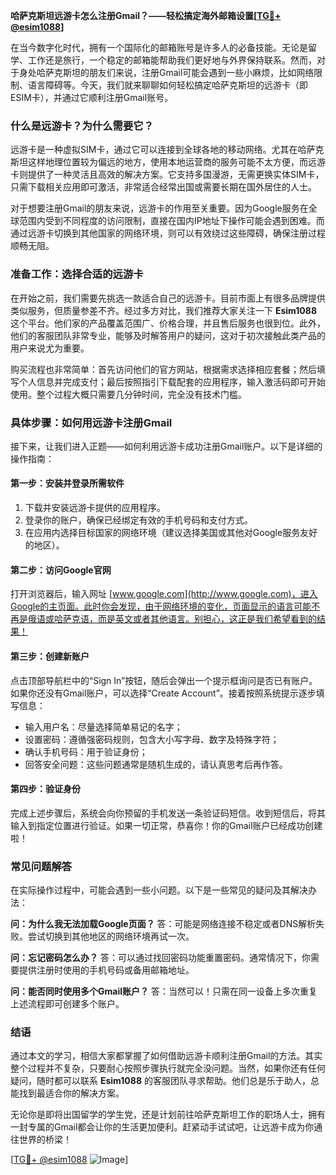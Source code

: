 **哈萨克斯坦远游卡怎么注册Gmail？——轻松搞定海外邮箱设置[[TG💪+ @esim1088](https://t.me/s/esim1088)]**

在当今数字化时代，拥有一个国际化的邮箱账号是许多人的必备技能。无论是留学、工作还是旅行，一个稳定的邮箱能帮助我们更好地与外界保持联系。然而，对于身处哈萨克斯坦的朋友们来说，注册Gmail可能会遇到一些小麻烦，比如网络限制、语言障碍等。今天，我们就来聊聊如何轻松搞定哈萨克斯坦的远游卡（即ESIM卡），并通过它顺利注册Gmail账号。

### **什么是远游卡？为什么需要它？**

远游卡是一种虚拟SIM卡，通过它可以连接到全球各地的移动网络。尤其在哈萨克斯坦这样地理位置较为偏远的地方，使用本地运营商的服务可能不太方便，而远游卡则提供了一种灵活且高效的解决方案。它支持多国漫游，无需更换实体SIM卡，只需下载相关应用即可激活，非常适合经常出国或需要长期在国外居住的人士。

对于想要注册Gmail的朋友来说，远游卡的作用至关重要。因为Google服务在全球范围内受到不同程度的访问限制，直接在国内IP地址下操作可能会遇到困难。而通过远游卡切换到其他国家的网络环境，则可以有效绕过这些障碍，确保注册过程顺畅无阻。

### **准备工作：选择合适的远游卡**

在开始之前，我们需要先挑选一款适合自己的远游卡。目前市面上有很多品牌提供类似服务，但质量参差不齐。经过多方对比，我们推荐大家关注一下 **Esim1088** 这个平台。他们家的产品覆盖范围广、价格合理，并且售后服务也很到位。此外，他们的客服团队非常专业，能够及时解答用户的疑问，这对于初次接触此类产品的用户来说尤为重要。

购买流程也非常简单：首先访问他们的官方网站，根据需求选择相应套餐；然后填写个人信息并完成支付；最后按照指引下载配套的应用程序，输入激活码即可开始使用。整个过程大概只需要几分钟时间，完全没有技术门槛。

### **具体步骤：如何用远游卡注册Gmail**

接下来，让我们进入正题——如何利用远游卡成功注册Gmail账户。以下是详细的操作指南：

#### **第一步：安装并登录所需软件**
1. 下载并安装远游卡提供的应用程序。
2. 登录你的账户，确保已经绑定有效的手机号码和支付方式。
3. 在应用内选择目标国家的网络环境（建议选择美国或其他对Google服务友好的地区）。

#### **第二步：访问Google官网**
打开浏览器后，输入网址 [www.google.com](http://www.google.com)，进入Google的主页面。此时你会发现，由于网络环境的变化，页面显示的语言可能不再是俄语或哈萨克语，而是英文或者其他语言。别担心，这正是我们希望看到的结果！

#### **第三步：创建新账户**
点击顶部导航栏中的“Sign In”按钮，随后会弹出一个提示框询问是否已有账户。如果你还没有Gmail账户，可以选择“Create Account”。接着按照系统提示逐步填写信息：
- 输入用户名：尽量选择简单易记的名字；
- 设置密码：遵循强密码规则，包含大小写字母、数字及特殊字符；
- 确认手机号码：用于验证身份；
- 回答安全问题：这些问题通常是随机生成的，请认真思考后再作答。

#### **第四步：验证身份**
完成上述步骤后，系统会向你预留的手机发送一条验证码短信。收到短信后，将其输入到指定位置进行验证。如果一切正常，恭喜你！你的Gmail账户已经成功创建啦！

### **常见问题解答**

在实际操作过程中，可能会遇到一些小问题。以下是一些常见的疑问及其解决办法：

**问：为什么我无法加载Google页面？**
答：可能是网络连接不稳定或者DNS解析失败。尝试切换到其他地区的网络环境再试一次。

**问：忘记密码怎么办？**
答：可以通过找回密码功能重置密码。通常情况下，你需要提供注册时使用的手机号码或备用邮箱地址。

**问：能否同时使用多个Gmail账户？**
答：当然可以！只需在同一设备上多次重复上述流程即可创建多个账户。

### **结语**

通过本文的学习，相信大家都掌握了如何借助远游卡顺利注册Gmail的方法。其实整个过程并不复杂，只要耐心按照步骤执行就完全没问题。当然，如果你还有任何疑问，随时都可以联系 **Esim1088** 的客服团队寻求帮助。他们总是乐于助人，总能找到最适合你的解决方案。

无论你是即将出国留学的学生党，还是计划前往哈萨克斯坦工作的职场人士，拥有一封专属的Gmail都会让你的生活更加便利。赶紧动手试试吧，让远游卡成为你通往世界的桥梁！

[[TG💪+ @esim1088](https://t.me/s/esim1088) ![Image](https://i.postimg.cc/4NQfJmqS/Snipaste-2025-05-13-00-14-12.png)]